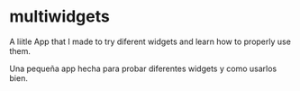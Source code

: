 # multiwidgets

A liitle App that I made to try diferent widgets and learn how to properly use them.

Una pequeña app hecha para probar diferentes widgets y como usarlos bien.
